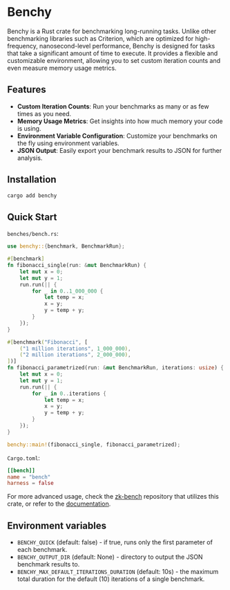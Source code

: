 # Benchy

Benchy is a Rust crate for benchmarking long-running tasks.
Unlike other benchmarking libraries such as Criterion, which are optimized for high-frequency, nanosecond-level performance, Benchy is designed for tasks that take a significant amount of time to execute.
It provides a flexible and customizable environment, allowing you to set custom iteration counts and even measure memory usage metrics.

## Features

- **Custom Iteration Counts**: Run your benchmarks as many or as few times as you need.
- **Memory Usage Metrics**: Get insights into how much memory your code is using.
- **Environment Variable Configuration**: Customize your benchmarks on the fly using environment variables.
- **JSON Output**: Easily export your benchmark results to JSON for further analysis.


## Installation

```sh
cargo add benchy
```

## Quick Start

`benches/bench.rs`:

```rust
use benchy::{benchmark, BenchmarkRun};

#[benchmark]
fn fibonacci_single(run: &mut BenchmarkRun) {
    let mut x = 0;
    let mut y = 1;
    run.run(|| {
        for _ in 0..1_000_000 {
            let temp = x;
            x = y;
            y = temp + y;
        }
    });
}

#[benchmark("Fibonacci", [
    ("1 million iterations", 1_000_000),
    ("2 million iterations", 2_000_000),
])]
fn fibonacci_parametrized(run: &mut BenchmarkRun, iterations: usize) {
    let mut x = 0;
    let mut y = 1;
    run.run(|| {
        for _ in 0..iterations {
            let temp = x;
            x = y;
            y = temp + y;
        }
    });
}

benchy::main!(fibonacci_single, fibonacci_parametrized);
```

`Cargo.toml`:

```toml
[[bench]]
name = "bench"
harness = false
```

For more advanced usage, check the [zk-bench](https://github.com/polybase/zk-benchmarks) repository that utilizes this crate, or refer to the [documentation](https://docs.rs/benchy).

## Environment variables

- `BENCHY_QUICK` (default: false) - if true, runs only the first parameter of each benchmark.
- `BENCHY_OUTPUT_DIR` (default: None) - directory to output the JSON benchmark results to.
- `BENCHY_MAX_DEFAULT_ITERATIONS_DURATION` (default: 10s) - the maximum total duration for the default (10) iterations of a single benchmark.
